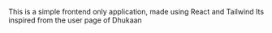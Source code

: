 This is a simple frontend only application, made using React and Tailwind
Its inspired from the user page of Dhukaan
